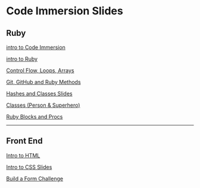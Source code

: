 # Code Immersion Slides

## Ruby
[intro to Code Immersion](http://techtalentsouth.slides.com/techtalentsouth/clt-ft-introduction-250-574?token=OWs5HvBS)

[intro to Ruby](http://techtalentsouth.slides.com/techtalentsouth/clt-ft-ruby-language-data-types-variables-methods-251?token=EVW2xuN6)

[Control Flow, Loops, Arrays](http://techtalentsouth.slides.com/techtalentsouth/clt-ft-control-flow-and-data-types-229-262-358?token=WMC7FOCk)

[Git, GitHub and Ruby Methods](http://techtalentsouth.slides.com/techtalentsouth/pop-up-code-git-and-github-210-360?token=Al3rY1gs)

[Hashes and Classes Slides](http://techtalentsouth.slides.com/techtalentsouth/clt-ft-classes-and-objects-255-257?token=JoY_sMT7)

[Classes (Person & Superhero)](https://github.com/tts-code-immersion-clt-pt-summer-2016/class_notes/blob/master/ruby/classes_and_object_orientation.md)

[Ruby Blocks and Procs](https://github.com/tts-code-immersion-clt-pt-summer-2016/class_notes/blob/master/ruby/blocks_and_procs.md)

- - - -

## Front End

[Intro to HTML](http://techtalentsouth.slides.com/techtalentsouth/deck?token=uXxLjxrT)

[Intro to CSS Slides]()

[Build a Form Challenge](https://github.com/tts-code-immersion-clt-pt-summer-2016/class_notes/blob/master/front-end/build_a_form_with_css_challenges.md#css-challenge---create-a-nice-looking-signup-form)
